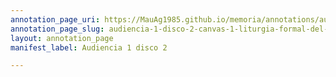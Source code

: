 ```yaml
---
annotation_page_uri: https://MauAg1985.github.io/memoria/annotations/audiencia-1-disco-2-canvas-1-liturgia-formal-del-tribunal.json
annotation_page_slug: audiencia-1-disco-2-canvas-1-liturgia-formal-del-tribunal
layout: annotation_page
manifest_label: Audiencia 1 disco 2

---
```

